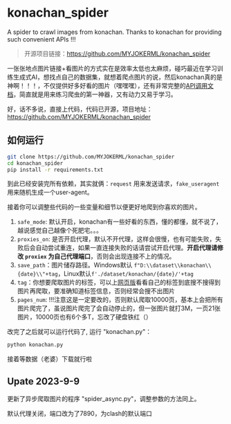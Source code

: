 # konachan_spider
A spider to crawl images from konachan. Thanks to konachan for providing such convenient APIs !!!

> 开源项目链接：https://github.com/MYJOKERML/konachan_spider

一张张地点图片链接+看图片的方式实在是效率太低也太麻烦，碰巧最近在学习训练生成式AI，想找点自己的数据集，就想着爬点图片的说，然后konachan真的是神啊！！！，不仅提供好多好看的图片（嘿嘿嘿），还有非常完整的[API调用文档](https://konachan.net/help/api)，简直就是用来练习爬虫的第一神器，又有动力又易于学习。

好，话不多说，直接上代码，代码已开源，项目地址：https://github.com/MYJOKERML/konachan_spider

## 如何运行

```bash
git clone https://github.com/MYJOKERML/konachan_spider
cd konachan_spider
pip install -r requirements.txt
```

到此已经安装完所有依赖，其实就俩：`request` 用来发送请求，`fake_useragent` 用来随机生成一个user-agent。

接着你可以调整些代码的一些变量和细节以便更好地爬到你喜欢的图片。

1. `safe_mode`: 默认开启，konachan有一些好看的东西，懂的都懂，就不说了，越说感觉自己越像个死肥宅。。。
2. `proxies_on`: 是否开启代理，默认不开代理，这样会很慢，也有可能失败，失败后会自动尝试重连，如果一直连接失败的话请尝试开启代理。**开启代理请修改 `proxiex` 为自己代理端口**，否则会出现连接不上的情况。
3. `save_path`：图片储存路径。Windows默认 `f"D:\\dataset\\konachan\\{date}\\"+tag`，Linux默认`f'./dataset/konachan/{date}/'+tag` 
4. `tag`：你想要爬取图片的标签，可以上[网页版](https://konachan.net/post)看看自己的标签到底搜不搜得到图片再爬取，要准确知道标签信息，否则经常会搜不出图片
5. `pages_num`: !!!注意这是一定要改的，否则默认爬取10000页，基本上会把所有图片爬完了，虽说图片爬完了会自动停止的，但一张图片就打3M，一页21张图片，10000页也有6个多T，忘改了硬盘铁红（）

改完了之后就可以运行代码了, 运行 "konachan.py"：

```bash
python konachan.py
```

接着等数据（老婆）下载就行啦

## Upate 2023-9-9

更新了异步爬取图片的程序 "spider_async.py"，调整参数的方法同上。

默认代理关闭，端口改为了7890，为clash的默认端口

